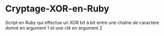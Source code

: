 # Cryptage-XOR-en-Ruby
Script en Ruby qui effectue un XOR bit à bit entre une chaîne de caractére donné en argument 1 et une clé en argument 2
